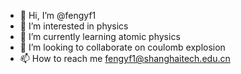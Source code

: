 - 👋 Hi, I’m @fengyf1
- 👀 I’m interested in physics
- 🌱 I’m currently learning atomic physics
- 💞️ I’m looking to collaborate on coulomb explosion
- 📫 How to reach me fengyf1@shanghaitech.edu.cn

<!---
fengyf1/fengyf1 is a ✨ special ✨ repository because its `README.md` (this file) appears on your GitHub profile.
You can click the Preview link to take a look at your changes.
--->

